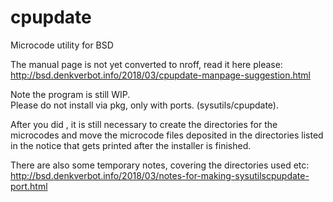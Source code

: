 # cpupdate
Microcode utility for BSD

The manual page is not yet converted to nroff, read it here please:<br>
http://bsd.denkverbot.info/2018/03/cpupdate-manpage-suggestion.html<br>

Note the program is still WIP.<br>
Please do not install via pkg, only with ports. (sysutils/cpupdate).<br>

After you did <make install>, it is still necessary to create the directories for the microcodes and move the microcode files deposited in the directories listed in the notice that gets printed after the installer is finished.<br>

There are also some temporary notes, covering the directories used etc:<br>
http://bsd.denkverbot.info/2018/03/notes-for-making-sysutilscpupdate-port.html<br>
